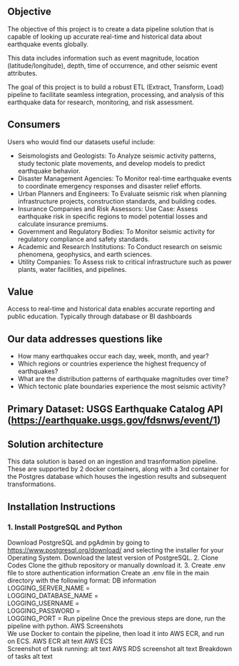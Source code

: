 
## Objective

The objective of this project is to create a data pipeline solution that is capable of looking up accurate real-time and historical data about earthquake events globally.

This data includes information such as event magnitude, location (latitude/longitude), depth, time of occurrence, and other seismic event attributes. 

The goal of this project is to build a robust ETL (Extract, Transform, Load) pipeline to facilitate seamless integration, processing, and analysis of this earthquake data for research, monitoring, and risk assessment.

## Consumers

Users who would find our datasets useful include:
*  Seismologists and Geologists: To Analyze seismic activity patterns, study tectonic plate movements, and develop models to predict earthquake behavior.
*  Disaster Management Agencies: To Monitor real-time earthquake events to coordinate emergency responses and disaster relief efforts.
*  Urban Planners and Engineers: To Evaluate seismic risk when planning infrastructure projects, construction standards, and building codes.
*  Insurance Companies and Risk Assessors: Use Case: Assess earthquake risk in specific regions to model potential losses and calculate insurance premiums.
*  Government and Regulatory Bodies: To Monitor seismic activity for regulatory compliance and safety standards.
*  Academic and Research Institutions: To Conduct research on seismic phenomena, geophysics, and earth sciences.
*  Utility Companies: To Assess risk to critical infrastructure such as power plants, water facilities, and pipelines.

## Value

Access to real-time and historical data enables accurate reporting and public education. Typically through database or BI dashboards

## Our data addresses questions like
*  How many earthquakes occur each day, week, month, and year?
*  Which regions or countries experience the highest frequency of earthquakes?
*  What are the distribution patterns of earthquake magnitudes over time?
*  Which tectonic plate boundaries experience the most seismic activity?  

## Primary Dataset: USGS Earthquake Catalog API (https://earthquake.usgs.gov/fdsnws/event/1)

## Solution architecture
This data solution is based on an ingestion and trasnformation pipeline. 
These are supported by 2 docker containers, along with a 3rd container for the Postgres database which houses the ingestion results and subsequent transformations.


## Installation Instructions
### 1. Install PostgreSQL and Python
Download PostgreSQL and pgAdmin by going to https://www.postgresql.org/download/ and selecting the installer for your Operating System. Download the latest version of PostgreSQL.
2. Clone Codes
Clone the github repository or manually download it.
3. Create .env file to store authentication information
Create an .env file in the main directory with the following format:
DB information
LOGGING_SERVER_NAME =  
LOGGING_DATABASE_NAME =  
LOGGING_USERNAME =  
LOGGING_PASSWORD =  
LOGGING_PORT =
Run pipeline
Once the previous steps are done, run the pipeline with python.
AWS Screenshots  
We use Docker to contain the pipeline, then load it into AWS ECR, and run on ECS.
AWS ECR
alt text
AWS ECS  
Screenshot of task running:
alt text
AWS RDS screenshot
alt text
Breakdown of tasks
alt text
